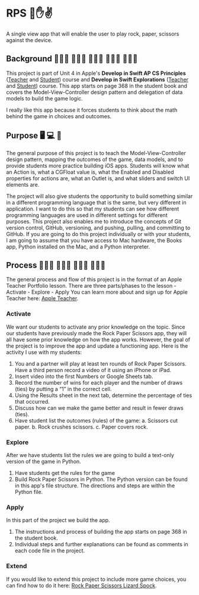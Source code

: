 #  RPS 👊✋✌️
A single view app that will enable the user to play rock, paper, scissors against the device.

## Background 👩🏼‍🎓 🧑🏿‍🎓 👨🏽‍🎓 👩🏻‍💻 👨🏾‍💻
This project is part of Unit 4 in Apple's **Develop in Swift AP CS Principles** ([Teacher](https://books.apple.com/us/book/develop-in-swift-ap-cs-principles-teacher-guide/id1581182833) and [Student](https://books.apple.com/us/book/develop-in-swift-ap-cs-principles/id1581182719)) course and **Develop in Swift Explorations** ([Teacher](https://books.apple.com/us/book/develop-in-swift-explorations-teacher-guide/id1581182814) and [Student](https://books.apple.com/us/book/develop-in-swift-explorations/id1581182728)) course. This app starts on page 368 in the student book and covers the Model-View-Controller design pattern and delegation of data models to build the game logic. 

I really like this app because it forces students to think about the math behind the game in choices and outcomes.

## Purpose 🖥 💻 📱
The general purpose of this project is to teach the Model-View-Controller design pattern, mapping the outcomes of the game, data models, and to provide students more practice building iOS apps. Students will know what an Action is, what a CGFloat value is, what the Enabled and Disabled properties for actions are, what an Outlet is, and what sliders and switch UI elements are.

The project will also give students the opportunity to build something similar in a different programming language that is the same, but very different in application. I want to do this so that my students can see how different programming languages are used in different settings for different purposes. This project also enables me to introduce the concepts of Git version control, GitHub, versioning, and pushing, pulling, and committing to GitHub. If you are going to do this project individually or with your students, I am going to assume that you have access to Mac hardware, the Books app, Python installed on the Mac, and a Python interpreter.

## Process 👩🏾‍🏫 👨🏻‍🏫 👨🏻‍💻 👩🏽‍💻
The general process and flow of this project is in the format of an Apple Teacher Portfolio lesson. There are three parts/phases to the lesson
    - Activate
    - Explore 
    - Apply
 You can learn more about and sign up for Apple Teacher here: [Apple Teacher](https://www.apple.com/education/k12/teacher-resources/). 


### Activate
We want our students to activate any prior knowledge on the topic. Since our students have previously made the Rock Paper Scissors app, they will all have some prior knowledge on how the app works. However, the goal of the project is to improve the app and update a functioning app. Here is the activity I use with my students:

1. You and a partner will play at least ten rounds of Rock Paper Scissors. Have a third person record a video of it using an iPhone or iPad.
2. Insert video into the first Numbers or Google Sheets tab.
3. Record the number of wins for each player and the number of draws (ties) by putting a “1” in the correct cell.
4. Using the Results sheet in the next tab, determine the percentage of ties that occurred.
5. Discuss how can we make the game better and result in fewer draws (ties).
6. Have student list the outcomes (rules) of the game:
        a. Scissors cut paper.
        b. Rock crushes scissors.
        c. Paper covers rock.



### Explore
After we have students list the rules we are going to build a text-only version of the game in Python.

1. Have students get the rules for the game
2. Build Rock Paper Scissors in Python. The Python version can be found in this app's file structure. The directions and steps are within the Python file.


### Apply 
In this part of the project we build the app.
    
1. The instructions and process of building the app starts on page 368 in the student book.
2. Individual steps and further explanations can be found as comments in each code file in the project.


### Extend
If you would like to extend this project to include more game choices, you can find how to do it here: [Rock Paper Scissors Lizard Spock](https://github.com/Swift-Teacher/RPSLS).
